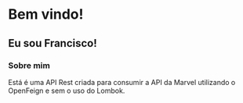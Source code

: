 # Bem vindo!



## Eu sou Francisco!



### Sobre mim
Está é uma API Rest criada para consumir a API da Marvel utilizando o OpenFeign e sem o uso do Lombok.